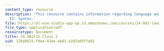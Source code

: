 ```yaml
---
content_type: resource
description: 'This resource contains information regarding language and its structure
  II: Syntax.'
file: https://ol-ocw-studio-app-qa.s3.amazonaws.com/courses/24-902-language-and-its-structure-ii-syntax-fall-2015/126d0b25f9aa43aeab81e282a69ffe02_MIT24_902F15_Class2.pdf
file_type: application/pdf
resourcetype: Document
title: 24.902F15 Class 2
uid: 126d0b25-f9aa-43ae-ab81-e282a69ffe02
---
```

